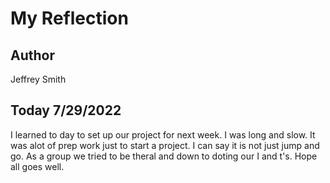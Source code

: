 # My Reflection

## Author

Jeffrey Smith

## Today 7/29/2022
I learned to day to set up our project for next week. I was long and slow. It was alot of prep work just to start a project. I can say it is not just jump and go. As a group we tried to be theral and down to doting our I and t's. Hope all goes well.